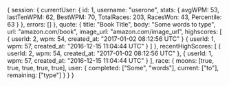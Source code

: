 {
  session: {
    currentUser: {
      id: 1,
      username: "userone",
      stats: {
        avgWPM: 53,
        lastTenWPM: 62,
        BestWPM: 70,
        TotalRaces: 203,
        RacesWon: 43,
        Percentile: 63
      }
    },
    errors: []
  },
  quote: {
    title: "Book Title",
    body: "Some words to type",
    url: "amazon.com/book",
    image_url: "amazon.com/image_url",
    highscores: [
      { userId: 2, wpm: 54, created_at: "2017-01-02 08:12:56 UTC" }
      { userId: 1, wpm: 57, created_at: "2016-12-15 11:04:44 UTC" }
    ]
  },
  recentHighScores: [
    { userId: 2, wpm: 54, created_at: "2017-01-02 08:12:56 UTC" },
    { userId: 1, wpm: 57, created_at: "2016-12-15 11:04:44 UTC" }
  ],
  race: {
    moons: [true, true, true, true, true],
    user: {
      completed: ["Some", "words"],
      current: ["to"],
      remaining: ["type"]
    }
  }
}

